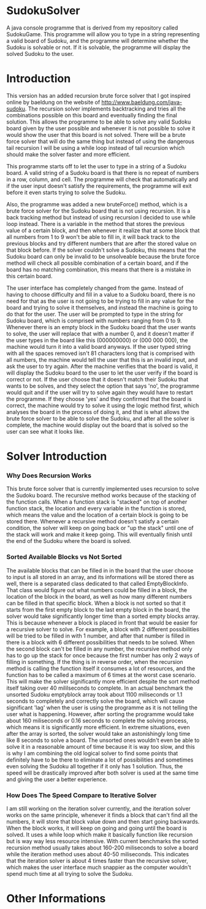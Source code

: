 # SudokuSolver
A java console programme that is derived from my repository called SudokuGame. This programme will allow you to type in a string representing a valid board of Sudoku, and the programme will determine whether the Sudoku is solvable or not. If it is solvable, the programme will display the solved Sudoku to the user.

# Introduction

This version has an added recursion brute force solver that I got inspired online by baeldung on the website of http://www.baeldung.com/java-sudoku. The recursion solver implements backtracking and tries all the combinations possible on this board and eventually finding the final solution. This allows the programme to be able to solve any valid Sudoku board given by the user possible and whenever it is not possible to solve it would show the user that this board is not solved. There will be a brute force solver that will do the same thing but instead of using the dangerous tail recursion I will be using a while loop instead of tail recursion which should make the solver faster and more efficient.

This programme starts off to let the user to type in a string of a Sudoku board. A valid string of a Sudoku board is that there is no repeat of numbers in a row, column, and cell. The programme will check that automatically and if the user input doesn't satisfy the requirements, the programme will exit before it even starts trying to solve the Sudoku.

Also, the programme was added a new bruteForce() method, which is a brute force solver for the Sudoku board that is not using recursion. It is a back tracking method but instead of using recursion I decided to use while loop instead. There is a variable in the method that stores the previous value of a certain block, and then whenever it realize that at some block that all numbers from 1 to 9 won't be able to fill in, it will back track to the previous blocks and try different numbers that are after the stored value on that block before. If the solver couldn't solve a Sudoku, this means that the Sudoku board can only be invalid to be unsolveable because the brute force method will check all possible combination of a certain board, and if the board has no matching combination, this means that there is a mistake in this certain board.

The user interface has completely changed from the game. Instead of having to choose difficulty and fill in a value to a Sudoku board, there is no need for that as the user is not going to be trying to fill in any value for the board and trying to solve it themselves, and instead the machine is going to do that for the user. The user will be prompted to type in the string for Sudoku board, which is comprised with numbers ranging from 0 to 9. Whenever there is an empty block in the Sudoku board that the user wants to solve, the user will replace that with a number 0, and it doesn't matter if the user types in the board like this (000000000) or (000 000 000), the machine would turn it into a valid board anyways. If the user typed string with all the spaces removed isn't 81 characters long that is comprised with all numbers, the machine would tell the user that this is an invalid input, and ask the user to try again. After the machine verifies that the board is valid, it will display the Sudoku board to the user to let the user verify if the board is correct or not. If the user choose that it doesn't match their Sudoku that wants to be solves, and they select the option that says 'no', the programme would quit and if the user will try to solve again they would have to restart the programme. If they choose 'yes' and they confirmed that the board is correct, the machine would try to solve it using the logic method first, which analyses the board in the process of doing it, and that is what allows the brute force solver to be able to solve the Sudoku, and after all the solver is complete, the machine would display out the board that is solved so the user can see what it looks like.

# Solver Introduction
### Why Does Recursion Works
This brute force solver that is currently implemented uses recursion to solve the Sudoku board. The recursive method works because of the stacking of the function calls. When a function stack is "stacked" on top of another function stack, the location and every variable in the function is stored, which means the value and the location of a certain block is going to be stored there. Whenever a recursive method doesn't satisfy a certain condition, the solver will keep on going back or "up the stack" until one of the stack will work and make it keep going. This will eventually finish until the end of the Sudoku where the board is solved. 

### Sorted Available Blocks vs Not Sorted
The available blocks that can be filled in in the board that the user choose to input is all stored in an array, and its informations will be stored there as well, there is a separated class dedicated to that called EmptyBlockInfo. That class would figure out what numbers could be filled in a block, the location of the block in the board, as well as how many different numbers can be filled in that specific block. When a block is not sorted so that it starts from the first empty block to the last empty block in the board, the solver would take significantly longer time than a sorted empty blocks array. This is because whenever a block is placed in front that would be easier for a recursive solver to solve. For example, a block with 2 different possibilities will be tried to be filled in with 1 number, and after that number is filled in there is a block with 6 different possibilities that needs to be solved. When the second block can't be filled in any number, the recursive method only has to go up the stack for once because the first number has only 2 ways of filling in something. If the thing is in reverse order, when the recursion method is calling the function itself it consumes a lot of resources, and the function has to be called a maximum of 6 times at the worst case scenario. This will make the solver significantly more efficient despite the sort method itself taking over 40 mililseconds to complete. In an actual benchmark the unsorted Sudoku emptyblock array took about 1100 miliseconds or 1.1 seconds to completely and correctly solve the board, which will cause significant 'lag' when the user is using the programme as it is not telling the user what is happening. However, after sorting the programme would take about 160 miliseconds or 0.16 seconds to complete the solving process, which means it is significantly more efficient. In extreme situations, even after the array is sorted, the solver would take an astonishingly long time like 8 seconds to solve a board. The unsorted ones wouldn't even be able to solve it in a reasonable amount of time because it is way too slow, and this is why I am combining the old logical solver to find some points that definitely have to be there to eliminate a lot of possibilities and sometimes even solving the Sudoku all together if it only has 1 solution. Thus, the speed will be drastically improved after both solver is used at the same time and giving the user a better experience.

### How Does The Speed Compare to Iterative Solver
I am still working on the iteration solver currently, and the iteration solver works on the same principle, whenever it finds a block that can't find all the numbers, it will store that block value down and then start going backwards. When the block works, it will keep on going and going until the board is solved. It uses a while loop which make it basically function like recursion but is way way less resource intensive. With current benchmarks the sorted recursion method usually takes about 160-200 miliseconds to solve a board while the iteration method uses about 40-50 miliseconds. This indicates that the iteration solver is about 4 times faster than the recursive solver, which makes the user interface much snappier as the computer wouldn't spend much time at all trying to solve the Sudoku.

# Other Informations
